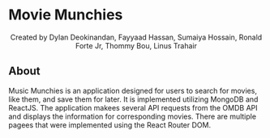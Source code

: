 # Movie Munchies
<p align="center">
  <div align="center">
    Created by Dylan Deokinandan, Fayyaad Hassan, Sumaiya Hossain, Ronald Forte Jr, Thommy Bou, Linus Trahair
  </div>
</p>



## About
Music Munchies is an application designed for users to search for movies, like them, and save them for later. It is implemented utilizing MongoDB and ReactJS. The application makees several API requests from the OMDB API and displays the information for corresponding movies. There are multiple pagees that were implemented using the React Router DOM.
